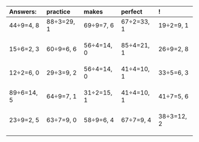 | Answers: | practice | makes | perfect | ! |
| :--- | :--- | :--- | :--- | :--- |
| 44÷9=4, 8 | 88÷3=29, 1 | 69÷9=7, 6 | 67÷2=33, 1 | 19÷2=9, 1 | 
|   |   |   |   |   | 
|   |   |   |   |   | 
|   |   |   |   |   | 
| 15÷6=2, 3 | 60÷9=6, 6 | 56÷4=14, 0 | 85÷4=21, 1 | 26÷9=2, 8 | 
|   |   |   |   |   | 
|   |   |   |   |   | 
|   |   |   |   |   | 
| 12÷2=6, 0 | 29÷3=9, 2 | 56÷4=14, 0 | 41÷4=10, 1 | 33÷5=6, 3 | 
|   |   |   |   |   | 
|   |   |   |   |   | 
|   |   |   |   |   | 
| 89÷6=14, 5 | 64÷9=7, 1 | 31÷2=15, 1 | 41÷4=10, 1 | 41÷7=5, 6 | 
|   |   |   |   |   | 
|   |   |   |   |   | 
|   |   |   |   |   | 
| 23÷9=2, 5 | 63÷7=9, 0 | 58÷9=6, 4 | 67÷7=9, 4 | 38÷3=12, 2 | 
|   |   |   |   |   | 
|   |   |   |   |   | 
|   |   |   |   |   | 
